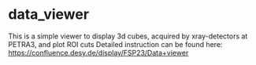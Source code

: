 # data_viewer
This is a simple viewer to display 3d cubes, acquired by xray-detectors at PETRA3, and plot ROI cuts
Detailed instruction can be found here: https://confluence.desy.de/display/FSP23/Data+viewer
